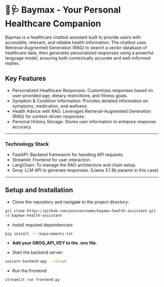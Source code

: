 # 🤖🩺 Baymax - Your Personal Healthcare Companion
Baymax is a healthcare chatbot assistant built to provide users with accessible, relevant, and reliable health information. The chatbot uses Retrieval-Augmented Generation (RAG) to search a vector database of healthcare data, then generates personalized responses using a powerful language model, ensuring both contextually accurate and well-informed replies.

## Key Features
- Personalized Healthcare Responses: Customizes responses based on user-provided age, dietary restrictions, and fitness goals.<br>
- Symptom & Condition Information: Provides detailed information on symptoms, medication, and wellness.<br>
- Health Advice with RAG: Leverages Retrieval-Augmented Generation (RAG) for context-driven responses.<br>
- Personal History Storage: Stores user information to enhance response accuracy.<br>

----------------------------------------------------------------------------------------------------------
### Technology Stack
- FastAPI: Backend framework for handling API requests.
- Streamlit: Frontend for user interaction.
- LangChain: To manage the RAG architecture and chain setup.
- Groq: LLM API to generate responses. (Llama 3.1 8b params in this case)
----------------------------------------------------------------------------------------------------------
## Setup and Installation
- Clone the repository and navigate to the project directory:
```bash
git clone https://github.com/yourusername/baymax-health-assistant.git
cd baymax-health-assistant
```
- Install required dependencies:
```bash
pip install -r requirements.txt
```
- <b> Add your GROQ_API_KEY to the .env file. </b><br>

- Start the backend server:
```bash
uvicorn backend:app --reload
```
- Run the frontend:
```bash
streamlit run frontend.py
```
